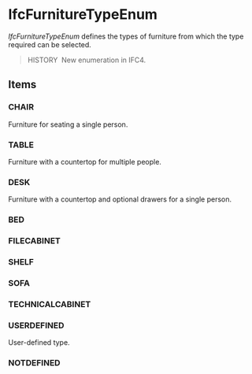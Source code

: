 # IfcFurnitureTypeEnum

_IfcFurnitureTypeEnum_ defines the types of furniture from which the type required can be selected.

> HISTORY&nbsp; New enumeration in IFC4.

## Items

### CHAIR
Furniture for seating a single person.

### TABLE
Furniture with a countertop for multiple people.

### DESK
Furniture with a countertop and optional drawers for a single person.

### BED


### FILECABINET


### SHELF


### SOFA


### TECHNICALCABINET


### USERDEFINED
User-defined type.

### NOTDEFINED

